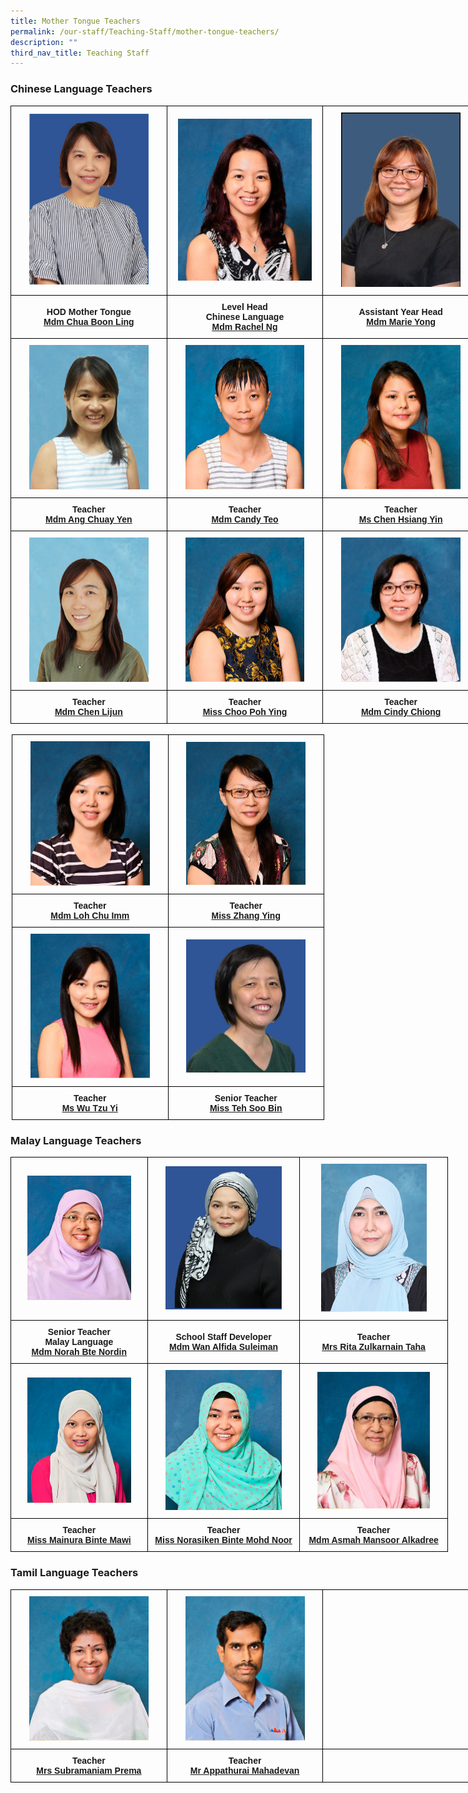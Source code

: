 ```yaml
---
title: Mother Tongue Teachers
permalink: /our-staff/Teaching-Staff/mother-tongue-teachers/
description: ""
third_nav_title: Teaching Staff
---
```

### Chinese Language Teachers

<style type="text/css">
.tg  {border-collapse:collapse;border-spacing:0;margin:0px auto;}
.tg td{border-color:black;border-style:solid;border-width:1px;font-family:Arial, sans-serif;font-size:14px;
  overflow:hidden;padding:10px 5px;word-break:normal;}
.tg th{border-color:black;border-style:solid;border-width:1px;font-family:Arial, sans-serif;font-size:14px;
  font-weight:normal;overflow:hidden;padding:10px 5px;word-break:normal;}
.tg .tg-wa1i{font-weight:bold;text-align:center;vertical-align:middle}
</style>
<table class="tg" style="undefined;table-layout: fixed; width: 750px">
<colgroup>
<col style="width: 250px">
<col style="width: 250px">
<col style="width: 250px">
</colgroup>
<tbody>
  <tr>
    <td class="tg-wa1i"><img src="/images/chi1.jpeg" 
     style="width:80%"></td>
    <td class="tg-wa1i"><img src="/images/chi2.jpeg" 
     style="width:90%"></td>
    <td class="tg-wa1i"><img src="/images/chi3.jpeg" 
     style="width:80%"></td>
  </tr>
  <tr>
    <td class="tg-wa1i"><span style="font-style:normal">HOD Mother Tongue</span><br><a href="mailto:chua_boon_ling@moe.edu.sg" target="_blank" rel="noopener noreferrer"><span style="text-decoration:underline">Mdm Chua Boon Ling</span></a></td>
    <td class="tg-wa1i">Level Head <br>Chinese Language<br><a href="mailto:ng_peng_woon_rachel@moe.edu.sg" target="_blank" rel="noopener noreferrer"><span style="text-decoration:underline">Mdm Rachel Ng</span></a></td>
    <td class="tg-wa1i"><span style="font-style:normal">Assistant Year Head</span><br><a href="mailto:yong_linlin_marie@moe.edu.sg" target="_blank" rel="noopener noreferrer">Mdm Marie Yong</a></td>
  </tr>
  <tr>
    <td class="tg-wa1i"><img src="/images/chi4.jpeg" 
     style="width:80%"></td>
    <td class="tg-wa1i"><img src="/images/chi5.jpeg" 
     style="width:80%"></td>
    <td class="tg-wa1i"><img src="/images/chi6.jpeg" 
     style="width:80%"></td>
  </tr>
  <tr>
    <td class="tg-wa1i">Teacher<br><a href="mailto:ang_chuay_yen@moe.edu.sg" target="_blank" rel="noopener noreferrer"><span style="text-decoration:underline">Mdm Ang Chuay Yen</span></a></td>
    <td class="tg-wa1i">Teacher<br><a href="mailto:teo_siok_hoon_candy@moe.edu.sg" target="_blank" rel="noopener noreferrer"><span style="text-decoration:underline">Mdm Candy Teo</span></a></td>
    <td class="tg-wa1i">Teacher<br><a href="mailto:chen_hsiang_yin@moe.edu.sg" target="_blank" rel="noopener noreferrer"><span style="text-decoration:underline">Ms Chen Hsiang Yin</span></a></td>
  </tr>
  <tr>
    <td class="tg-wa1i"><img src="/images/chi7.jpeg" 
     style="width:80%"></td>
    <td class="tg-wa1i"><img src="/images/chi8.jpeg" 
     style="width:80%"></td>
    <td class="tg-wa1i"><img src="/images/chi9.jpeg" 
     style="width:80%"></td>
  </tr>
  <tr>
    <td class="tg-wa1i">Teacher<br><a href="mailto:chen_lijun@moe.edu.sg" target="_blank" rel="noopener noreferrer"><span style="text-decoration:underline">Mdm Chen Lijun</span></a></td>
    <td class="tg-wa1i">Teacher<br><a href="mailto:choo_poh_ying@moe.edu.sg" target="_blank" rel="noopener noreferrer"><span style="text-decoration:underline">Miss Choo Poh Ying</span></a></td>
    <td class="tg-wa1i">Teacher <br><a href="mailto:chiong_sin_ee_cindy@moe.edu.sg" target="_blank" rel="noopener noreferrer"><span style="text-decoration:underline">Mdm Cindy Chiong</span></a></td>
  </tr>
</tbody>
</table>

<br>

<style type="text/css">
.tg  {border-collapse:collapse;border-spacing:0;margin:0px auto;}
.tg td{border-color:black;border-style:solid;border-width:1px;font-family:Arial, sans-serif;font-size:14px;
  overflow:hidden;padding:10px 5px;word-break:normal;}
.tg th{border-color:black;border-style:solid;border-width:1px;font-family:Arial, sans-serif;font-size:14px;
  font-weight:normal;overflow:hidden;padding:10px 5px;word-break:normal;}
.tg .tg-wa1i{font-weight:bold;text-align:center;vertical-align:middle}
</style>
<table class="tg" style="undefined;table-layout: fixed; width: 500px">
<colgroup>
<col style="width: 250px">
<col style="width: 250px">
</colgroup>
<tbody>
  <tr>
    <td class="tg-wa1i"><img src="/images/chi10.jpeg" 
     style="width:80%"></td>
    <td class="tg-wa1i"><img src="/images/chi11.jpeg" 
     style="width:80%"></td>
  </tr>
  <tr>
    <td class="tg-wa1i">Teacher<br><a href="mailto:loh_chu_imm@moe.edu.sg" target="_blank" rel="noopener noreferrer"><span style="text-decoration:underline">Mdm Loh Chu Imm</span></a></td>
    <td class="tg-wa1i">Teacher<br><a href="mailto:zhang_ying_b@moe.edu.sg" target="_blank" rel="noopener noreferrer"><span style="text-decoration:underline">Miss Zhang Ying</span></a></td>
  </tr>
  <tr>
    <td class="tg-wa1i"><img src="/images/chi12.jpeg" 
     style="width:80%"></td>
    <td class="tg-wa1i"><img src="/images/chi13.jpeg" 
     style="width:80%"></td>
  </tr>
  <tr>
    <td class="tg-wa1i"><span style="font-style:normal">Teacher </span><br><a href="mailto:wu_tzu_yi@moe.edu.sg" target="_blank" rel="noopener noreferrer">Ms Wu Tzu Yi</a></td>
    <td class="tg-wa1i">Senior Teacher<br><a href="mailto:teh_soo_bin@moe.edu.sg" target="_blank" rel="noopener noreferrer"><span style="text-decoration:underline">Miss Teh Soo Bin</span></a></td>
  </tr>
</tbody>
</table>

### Malay Language Teachers

<style type="text/css">
.tg  {border-collapse:collapse;border-spacing:0;margin:0px auto;}
.tg td{border-color:black;border-style:solid;border-width:1px;font-family:Arial, sans-serif;font-size:14px;
  overflow:hidden;padding:10px 5px;word-break:normal;}
.tg th{border-color:black;border-style:solid;border-width:1px;font-family:Arial, sans-serif;font-size:14px;
  font-weight:normal;overflow:hidden;padding:10px 5px;word-break:normal;}
.tg .tg-wa1i{font-weight:bold;text-align:center;vertical-align:middle}
</style>
<table class="tg" style="undefined;table-layout: fixed; width: 700px">
<colgroup>
<col style="width: 219px">
<col style="width: 244px">
<col style="width: 237px">
</colgroup>
<tbody>
  <tr>
    <td class="tg-wa1i"><img src="/images/ml1.jpeg" 
     style="width:80%"></td>
    <td class="tg-wa1i"><img src="/images/ml2.jpeg" 
     style="width:80%"></td>
    <td class="tg-wa1i"><img src="/images/ml3.jpeg" 
     style="width:75%"></td>
  </tr>
  <tr>
    <td class="tg-wa1i">Senior Teacher<br>Malay Language<br><a href="mailto:norah_nordin@moe.edu.sg" target="_blank" rel="noopener noreferrer"><span style="text-decoration:underline">Mdm Norah Bte Nordin</span></a></td>
    <td class="tg-wa1i"><span style="font-weight:700;font-style:normal">School Staff Developer</span><br><a href="mailto:wan_alfida_suleiman@moe.edu.sg" target="_blank" rel="noopener noreferrer"><span style="text-decoration:underline">Mdm Wan Alfida Suleiman</span></a></td>
    <td class="tg-wa1i">Teacher<br><a href="mailto:rita_zulkarnain_taha@moe.edu.sg" target="_blank" rel="noopener noreferrer"><span style="text-decoration:underline">Mrs Rita Zulkarnain Taha</span></a></td>
  </tr>
  <tr>
    <td class="tg-wa1i"><img src="/images/ml4.jpeg" 
     style="width:80%"></td>
    <td class="tg-wa1i"><img src="/images/ml5.jpeg" 
     style="width:80%"></td>
    <td class="tg-wa1i"><img src="/images/ml6.jpeg" 
     style="width:80%"></td>
  </tr>
  <tr>
    <td class="tg-wa1i">Teacher<br><a href="mailto:mainura_mawi@moe.edu.sg" target="_blank" rel="noopener noreferrer"><span style="text-decoration:underline">Miss Mainura Binte Mawi</span></a></td>
    <td class="tg-wa1i">Teacher<br><a href="mailto:norasiken_mohamed_noor@moe.edu.sg" target="_blank" rel="noopener noreferrer"><span style="text-decoration:underline">Miss Norasiken Binte Mohd Noor</span></a></td>
    <td class="tg-wa1i">Teacher<br><a href="mailto:asmah_mansoor_alkadree@moe.edu.sg" target="_blank" rel="noopener noreferrer"><span style="text-decoration:underline">Mdm Asmah Mansoor Alkadree</span></a></td>
  </tr>
</tbody>
</table>

### Tamil Language Teachers

<style type="text/css">
.tg  {border-collapse:collapse;border-spacing:0;margin:0px auto;}
.tg td{border-color:black;border-style:solid;border-width:1px;font-family:Arial, sans-serif;font-size:14px;
  overflow:hidden;padding:10px 5px;word-break:normal;}
.tg th{border-color:black;border-style:solid;border-width:1px;font-family:Arial, sans-serif;font-size:14px;
  font-weight:normal;overflow:hidden;padding:10px 5px;word-break:normal;}
.tg .tg-wa1i{font-weight:bold;text-align:center;vertical-align:middle}
.tg .tg-9hzb{background-color:#FFF;font-weight:bold;text-align:center;vertical-align:top}
.tg .tg-2g1l{background-color:#FFF;font-weight:bold;text-align:center;vertical-align:middle}
</style>
<table class="tg" style="undefined;table-layout: fixed; width: 750px">
<colgroup>
<col style="width: 250px">
<col style="width: 250px">
<col style="width: 250px">
</colgroup>
<tbody>
  <tr>
    <td class="tg-wa1i"><img src="/images/tm1.jpeg" 
     style="width:80%"></td>
    <td class="tg-wa1i"><img src="/images/tm2.jpeg" 
     style="width:80%"></td>
    <td class="tg-wa1i"></td>
  </tr>
  <tr>
    <td class="tg-wa1i">Teacher<br><a href="mailto:subramaniam_prema@moe.edu.sg" target="_blank" rel="noopener noreferrer"><span style="text-decoration:underline">Mrs Subramaniam Prema</span></a></td>
    <td class="tg-wa1i">Teacher<br><a href="mailto:appathurai_mahadevan@moe.edu.sg" target="_blank" rel="noopener noreferrer"><span style="text-decoration:underline">Mr Appathurai Mahadevan</span></a></td>
    <td class="tg-wa1i"></td>
  </tr>
</tbody>
</table>